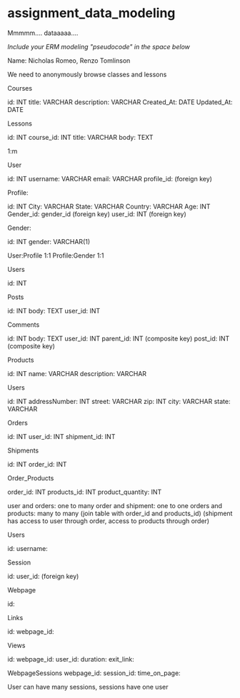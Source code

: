 # assignment_data_modeling
Mmmmm.... dataaaaa....

*Include your ERM modeling "pseudocode" in the space below*


Name: Nicholas Romeo, Renzo Tomlinson


<!--Basic-->

<!--You are building a free online learning platform which will be used by students who are exclusively online (but don't need to be logged in or kept track of). You offer many different courses, each with a title and description, and each course has multiple lessons which can be displayed. Lesson content consists of a title and body text. What are the Goals? Entities? Attributes, types and constraints? Relationships? Design the data model for this web app.-->

We need to anonymously browse classes and lessons

Courses

id: INT
title: VARCHAR
description: VARCHAR
Created_At: DATE
Updated_At: DATE


Lessons

id: INT
course_id: INT
title: VARCHAR
body: TEXT

1:m

<!--You are building the profile page for a new User on your login site. You are already storing your User's username and email, but now you want to collect demographic information like City, State, Country, Age and Gender. Think -- how many profiles should a User have? How would you relate this to the User model? Design the data model for this web app.-->

User

id: INT
username: VARCHAR
email: VARCHAR
profile_id: (foreign key)

Profile:

id: INT
City: VARCHAR
State: VARCHAR
Country: VARCHAR
Age: INT
Gender_id: gender_id (foreign key)
user_id: INT (foreign key)

Gender:

id: INT
gender: VARCHAR(1)

User:Profile 1:1
Profile:Gender 1:1

<!--You want to build a message board like Hacker News. Users can post links. Other users can comment on these submissions or comment on the comments. How would you make sure a comment knows where in the hierarchy it lives? Design the data model for this web app.-->

Users

id: INT

Posts

id: INT
body: TEXT
user_id: INT

Comments

id: INT
body: TEXT
user_id: INT
parent_id: INT (composite key)
post_id: INT (composite key)

<!--You want to build an e-commerce site like a very simplified Amazon.com. You'll need to keep track of products, users, orders, shipments and all the bits and pieces necessary to glue them all together. Design the data model for this web app. How can you handle the quantity of items in each order? How do you know where an order has been shipped? Bonus: What happens to your historical data if a user opts to delete their account? How might you handle this?-->

Products

id: INT
name: VARCHAR
description: VARCHAR

Users

id: INT
addressNumber: INT
street: VARCHAR
zip: INT
city: VARCHAR
state: VARCHAR

Orders

id: INT
user_id: INT
shipment_id: INT

Shipments

id: INT
order_id: INT

Order_Products

order_id: INT
products_id: INT
product_quantity: INT

user and orders: one to many
order and shipment: one to one
orders and products: many to many (join table with order_id and products_id)
(shipment has access to user through order, access to products through order)

<!-- (Optional) You want to collect analytics data for visitors and logged-in-users who are visiting your website. This includes basic information like page views and more advanced things like link clicks and time on page. You ideally want to tie this information back to a given user if possible. Design the data model for this analytics infrastructure. You'll have to use your judgement about what additional attributes would be interesting to track -->

Users

id:
username:

Session

id:
user_id: (foreign key)


Webpage

id:


Links

id:
webpage_id:

Views

id:
webpage_id:
user_id:
duration:
exit_link:


WebpageSessions
webpage_id:
session_id:
time_on_page:

User can have many sessions, sessions have one user
